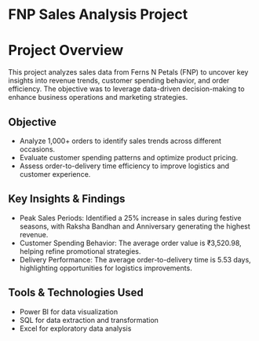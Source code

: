 # FNP Sales Analysis Project

# Project Overview
This project analyzes sales data from Ferns N Petals (FNP) to uncover key insights into revenue trends, customer spending behavior, and order efficiency. The objective was to leverage data-driven decision-making to enhance business operations and marketing strategies.

## Objective
- Analyze 1,000+ orders to identify sales trends across different occasions.
- Evaluate customer spending patterns and optimize product pricing.
- Assess order-to-delivery time efficiency to improve logistics and customer experience.

## Key Insights & Findings
- Peak Sales Periods: Identified a 25% increase in sales during festive seasons, with Raksha Bandhan and Anniversary generating the highest revenue.
- Customer Spending Behavior: The average order value is ₹3,520.98, helping refine promotional strategies.
- Delivery Performance: The average order-to-delivery time is 5.53 days, highlighting opportunities for logistics improvements.

## Tools & Technologies Used
- Power BI for data visualization
- SQL for data extraction and transformation
- Excel for exploratory data analysis
